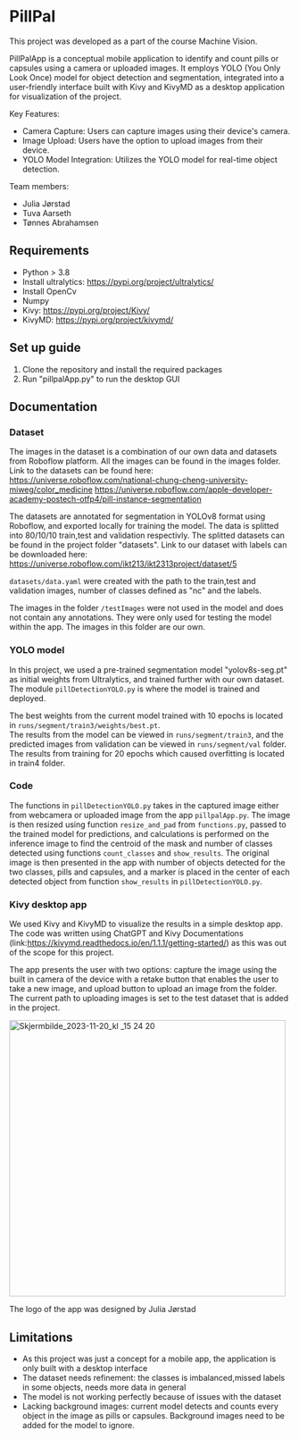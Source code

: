 # PillPal  

This project was developed as a part of the course Machine Vision. 

PillPalApp is a conceptual mobile application to identify and count pills or capsules using a camera or uploaded images. 
It employs YOLO (You Only Look Once) model for object detection and segmentation, integrated into a user-friendly interface built with 
Kivy and KivyMD as a desktop application for visualization of the project.   


Key Features:
* Camera Capture: Users can capture images using their device's camera.
* Image Upload: Users have the option to upload images from their device.
* YOLO Model Integration: Utilizes the YOLO model for real-time object detection.

Team members: 

* Julia Jørstad
* Tuva Aarseth
* Tønnes Abrahamsen

## Requirements
* Python > 3.8
* Install ultralytics: https://pypi.org/project/ultralytics/
* Install OpenCv
* Numpy
* Kivy: https://pypi.org/project/Kivy/
* KivyMD: https://pypi.org/project/kivymd/

## Set up guide
1. Clone the repository and install the required packages
2. Run "pillpalApp.py" to run the desktop GUI

## Documentation
### Dataset
The images in the dataset is a combination of our own data and datasets from Roboflow platform. All the images can be found in the images folder.
Link to the datasets can be found here:
https://universe.roboflow.com/national-chung-cheng-university-miweg/color_medicine
https://universe.roboflow.com/apple-developer-academy-postech-otfp4/pill-instance-segmentation

The datasets are annotated for segmentation in YOLOv8 format using Roboflow, and exported locally for training the model. The data is splitted into 80/10/10 train,test and validation respectivly. The splitted datasets can be found in the project folder "datasets".
Link to our dataset with labels can be downloaded here: https://universe.roboflow.com/ikt213/ikt2313project/dataset/5

```datasets/data.yaml``` were created with the path to the train,test and validation images, number of classes defined as "nc" and the labels.

The images in the folder ```/testImages``` were not used in the model and does not contain any annotations. They were only used for testing the model within the app.
The images in this folder are our own. 
 

### YOLO model
In this project, we used a pre-trained segmentation model "yolov8s-seg.pt" as initial weights from Ultralytics, and trained further with our own dataset.
The module ```pillDetectionYOLO.py``` is where the model is trained and deployed.  

The best weights from the current model trained with 10 epochs is located in ```runs/segment/train3/weights/best.pt```.   
The results from the model can be viewed in ```runs/segment/train3```, and the predicted images from validation can be viewed in ```runs/segment/val``` folder.
The results from training for 20 epochs which caused overfitting is located in train4 folder.


### Code
The functions in ```pillDetectionYOLO.py``` takes in the captured image either from webcamera or uploaded image from the app ```pillpalApp.py```. The image is then resized using function ```resize_and_pad``` from ```functions.py```, passed to the trained model for predictions, and calculations is performed on the inference image to find the centroid of the mask and number of classes detected using functions ```count_classes``` and ```show_results```.
The original image is then presented in the app with number of objects detected for the two classes, pills and capsules, and a marker is placed in the center of each detected object from function ```show_results``` in ```pillDetectionYOLO.py```. 

### Kivy desktop app
We used Kivy and KivyMD to visualize the results in a simple desktop app. The code was written using ChatGPT and Kivy Documentations (link:https://kivymd.readthedocs.io/en/1.1.1/getting-started/) as this was out of the scope for this project.  

The app presents the user with two options: capture the image using the built in camera of the device with a retake button that enables the user to take a new image, and upload button to upload an image from the folder. The current path to uploading images is set to the test dataset that is added in the project. 


 <img width="495" alt="Skjermbilde_2023-11-20_kl _15 24 20" src="https://github.com/juliajorstad/PillCounter/assets/58601228/ee090eef-1001-4fcc-804d-ded47f950365">


The logo of the app was designed by Julia Jørstad

## Limitations
* As this project was just a concept for a mobile app, the application is only built with a desktop interface
* The dataset needs refinement: the classes is imbalanced,missed labels in some objects, needs more data in general
* The model is not working perfectly because of issues with the dataset
* Lacking background images: current model detects and counts every object in the image as pills or capsules. Background images need to be added for the model to ignore.




